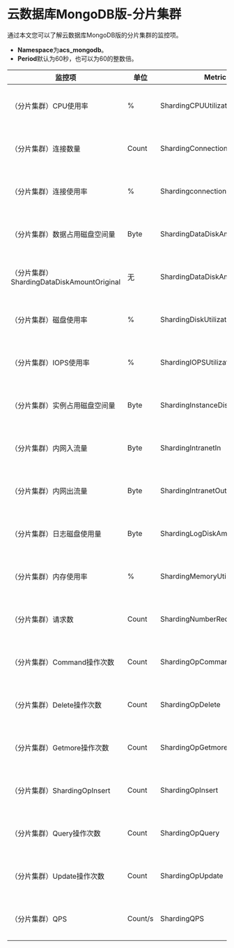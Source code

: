 # 云数据库MongoDB版-分片集群

通过本文您可以了解云数据库MongoDB版的分片集群的监控项。

-   **Namespace**为**acs\_mongodb**。
-   **Period**默认为60秒，也可以为60的整数倍。

|监控项|单位|Metric|Dimensions|Statistics|
|---|--|------|----------|----------|
|（分片集群）CPU使用率|%|ShardingCPUUtilization|userId、instanceId、subinstanceId、role|Maximum、Minimim、Average|
|（分片集群）连接数量|Count|ShardingConnectionAmount|userId、instanceId、subinstanceId、role|Maximum、Minimim、Average|
|（分片集群）连接使用率|%|ShardingconnectionUtilization|userId、instanceId、subinstanceId、role|Maximum、Minimim、Average|
|（分片集群）数据占用磁盘空间量|Byte|ShardingDataDiskAmount|userId、instanceId、subinstanceId、role|Maximum、Minimim、Average|
|（分片集群）ShardingDataDiskAmountOriginal|无|ShardingDataDiskAmountOriginal|userId、instanceId、subinstanceId、role|Maximum、Minimim、Average|
|（分片集群）磁盘使用率|%|ShardingDiskUtilization|userId、instanceId、subinstanceId、role|Maximum、Minimim、Average|
|（分片集群）IOPS使用率|%|ShardingIOPSUtilization|userId、instanceId、subinstanceId、role|Maximum、Minimim、Average|
|（分片集群）实例占用磁盘空间量|Byte|ShardingInstanceDiskAmount|userId、instanceId、subinstanceId、role|Maximum、Minimim、Average|
|（分片集群）内网入流量|Byte|ShardingIntranetIn|userId、instanceId、subinstanceId、role|Average|
|（分片集群）内网出流量|Byte|ShardingIntranetOut|userId、instanceId、subinstanceId、role|Average|
|（分片集群）日志磁盘使用量|Byte|ShardingLogDiskAmount|userId、instanceId、subinstanceId、role|Maximum、Minimim、Average|
|（分片集群）内存使用率|%|ShardingMemoryUtilization|userId、instanceId、subinstanceId、role|Maximum、Minimum、Average|
|（分片集群）请求数|Count|ShardingNumberRequests|userId、instanceId、subinstanceId、role|Average|
|（分片集群）Command操作次数|Count|ShardingOpCommand|userId、instanceId、subinstanceId、role|Maximum、Minimum、Average|
|（分片集群）Delete操作次数|Count|ShardingOpDelete|userId、instanceId、subinstanceId、role|Maximum、Minimum、Average|
|（分片集群）Getmore操作次数|Count|ShardingOpGetmore|userId、instanceId、subinstanceId、role|Maximum、Minimum、Average|
|（分片集群）ShardingOpInsert|Count|ShardingOpInsert|userId、instanceId、subinstanceId、role|Maximum、Minimum、Average|
|（分片集群）Query操作次数|Count|ShardingOpQuery|userId、instanceId、subinstanceId、role|Maximum、Minimum、Average|
|（分片集群）Update操作次数|Count|ShardingOpUpdate|userId、instanceId、subinstanceId、role|Maximum、Minimum、Average|
|（分片集群）QPS|Count/s|ShardingQPS|userId、instanceId、subinstanceId、role|Maximum、Minimum、Average|

